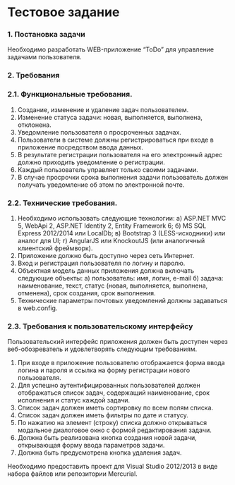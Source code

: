 # Тестовое задание #

### 1. Постановка задачи ###
Необходимо разработать WEB-приложение “ToDo” для управление задачами пользователя.
### 2. Требования ###
### 2.1. Функциональные требования. ###
1. Создание, изменение и удаление задач пользователем.
2. Изменение статуса задачи: новая, выполняется, выполнена, отклонена.
3. Уведомление пользователя о просроченных задачах.
4. Пользователи в системе должны регистрироваться при входе в приложение посредством ввода данных.
5. В результате регистрации пользователя на его электронный адрес должно приходить уведомление о регистрации.
6. Каждый пользователь управляет только своими задачами.
7. В случае просрочки срока выполнения задачи пользователь должен получать уведомление об этом по электронной почте.

### 2.2. Технические требования. ###
1. Необходимо использовать следующие технологии:
а) ASP.NET MVC 5, WebApi 2, ASP.NET Identity 2, Entity Framework 6;
б) MS SQL Express 2012/2014 или LocalDb;
в) Bootstrap 3 (LESS-исходники) или аналог для UI;
г) AngularJS или KnockoutJS (или аналогичный клиентский фреймворк).
2. Приложение должно быть доступно через сеть Интернет.
3. Вход и регистрация пользователя по логину и паролю.
4. Объектная модель данных приложения должна включать следующие объекты:
а) пользователь: имя, логин, e-mail
б) задача: наименование, текст, статус (новая, выполняется, выполнена, отменена), срок создания, срок выполнения.
5. Технические параметры почтовых уведомлений должны задаваться в web.config.

### 2.3. Требования к пользовательскому интерфейсу ###
Пользовательский интерфейс приложения должен быть доступен через веб-обозреватель и удовлетворять следующим требованиям.
1. При входе в приложение пользователю отображается форма ввода логина и пароля и ссылка на форму регистрации нового пользователя.
2. Для успешно аутентифицированных пользователей должен отображаться список задач, содержащий наименование, срок исполнения и статус каждой задачи.
3. Список задач должен иметь сортировку по всем полям списка.
4. Список задач должен иметь фильтры по дате и статусу.
5. По нажатию на элемент (строку) списка должно открываться модальное диалоговое окно с формой редактирования задачи.
6. Должна быть реализована кнопка создания новой задачи, открывающая форму ввода параметров задачи.
7. Должна быть предусмотрена кнопка удаления задач.

Необходимо предоставить проект для Visual Studio 2012/2013 в виде набора файлов или репозитории Mercurial.